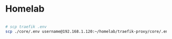 # Homelab

```bash

# scp traefik .env
scp ./core/.env username@192.168.1.120:~/homelab/traefik-proxy/core/.env


```

